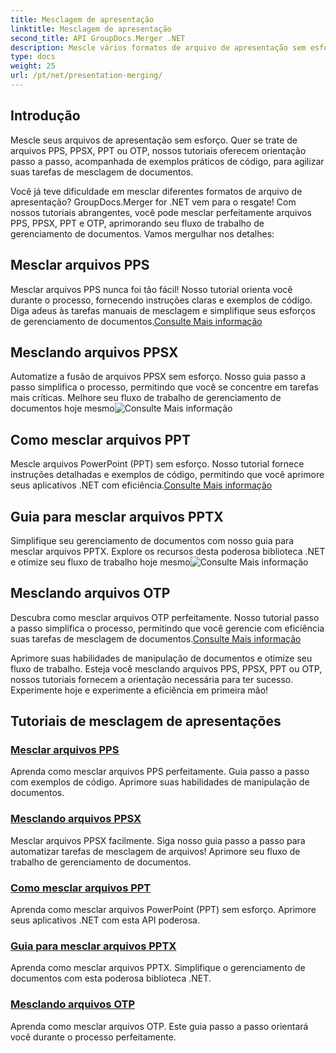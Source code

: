 ```yaml
---
title: Mesclagem de apresentação
linktitle: Mesclagem de apresentação
second_title: API GroupDocs.Merger .NET
description: Mescle vários formatos de arquivo de apresentação sem esforço. Siga nossos tutoriais para mesclar arquivos PPS, PPSX, PPT e OTP com eficiência. #GroupDocs.Fusão
type: docs
weight: 25
url: /pt/net/presentation-merging/
---
```

## Introdução

Mescle seus arquivos de apresentação sem esforço. Quer se trate de arquivos PPS, PPSX, PPT ou OTP, nossos tutoriais oferecem orientação passo a passo, acompanhada de exemplos práticos de código, para agilizar suas tarefas de mesclagem de documentos.

Você já teve dificuldade em mesclar diferentes formatos de arquivo de apresentação? GroupDocs.Merger for .NET vem para o resgate! Com nossos tutoriais abrangentes, você pode mesclar perfeitamente arquivos PPS, PPSX, PPT e OTP, aprimorando seu fluxo de trabalho de gerenciamento de documentos. Vamos mergulhar nos detalhes:

##  Mesclar arquivos PPS

 Mesclar arquivos PPS nunca foi tão fácil! Nosso tutorial orienta você durante o processo, fornecendo instruções claras e exemplos de código. Diga adeus às tarefas manuais de mesclagem e simplifique seus esforços de gerenciamento de documentos.[Consulte Mais informação](./merge-pps-files/)

##  Mesclando arquivos PPSX

 Automatize a fusão de arquivos PPSX sem esforço. Nosso guia passo a passo simplifica o processo, permitindo que você se concentre em tarefas mais críticas. Melhore seu fluxo de trabalho de gerenciamento de documentos hoje mesmo![Consulte Mais informação](./merging-ppsx-files/)

##  Como mesclar arquivos PPT

 Mescle arquivos PowerPoint (PPT) sem esforço. Nosso tutorial fornece instruções detalhadas e exemplos de código, permitindo que você aprimore seus aplicativos .NET com eficiência.[Consulte Mais informação](./how-to-merge-ppt-files/)

##  Guia para mesclar arquivos PPTX

 Simplifique seu gerenciamento de documentos com nosso guia para mesclar arquivos PPTX. Explore os recursos desta poderosa biblioteca .NET e otimize seu fluxo de trabalho hoje mesmo![Consulte Mais informação](./guide-merging-pptx-files/)

##  Mesclando arquivos OTP

Descubra como mesclar arquivos OTP perfeitamente. Nosso tutorial passo a passo simplifica o processo, permitindo que você gerencie com eficiência suas tarefas de mesclagem de documentos.[Consulte Mais informação](./merging-otp-files/)

Aprimore suas habilidades de manipulação de documentos e otimize seu fluxo de trabalho. Esteja você mesclando arquivos PPS, PPSX, PPT ou OTP, nossos tutoriais fornecem a orientação necessária para ter sucesso. Experimente hoje e experimente a eficiência em primeira mão!
## Tutoriais de mesclagem de apresentações
### [Mesclar arquivos PPS](./merge-pps-files/)
Aprenda como mesclar arquivos PPS perfeitamente. Guia passo a passo com exemplos de código. Aprimore suas habilidades de manipulação de documentos.
### [Mesclando arquivos PPSX](./merging-ppsx-files/)
Mesclar arquivos PPSX facilmente. Siga nosso guia passo a passo para automatizar tarefas de mesclagem de arquivos! Aprimore seu fluxo de trabalho de gerenciamento de documentos.
### [Como mesclar arquivos PPT](./how-to-merge-ppt-files/)
Aprenda como mesclar arquivos PowerPoint (PPT) sem esforço. Aprimore seus aplicativos .NET com esta API poderosa.
### [Guia para mesclar arquivos PPTX](./guide-merging-pptx-files/)
Aprenda como mesclar arquivos PPTX. Simplifique o gerenciamento de documentos com esta poderosa biblioteca .NET.
### [Mesclando arquivos OTP](./merging-otp-files/)
Aprenda como mesclar arquivos OTP. Este guia passo a passo orientará você durante o processo perfeitamente.